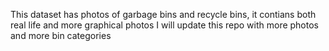 This dataset has photos of garbage bins and recycle bins, it contians both real life and more graphical photos
I will update this repo with more photos and more bin categories